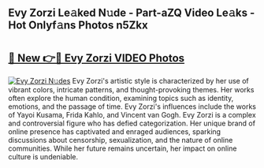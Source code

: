 ## Evy Zorzi Le𝚊ked N𝚞de - Part-aZQ Video Le𝚊ks - Hot Onlyf𝚊ns Photos n5Zkx

# <h2><a href="http://ab3607.deff.icu/?id=Evy+Zorzi">🔗 New 👉🔴 Evy Zorzi VIDEO Photos</a></h2>

[![Evy Zorzi N𝚞des](https://i.imgur.com/rIISA9y.gif)](http://ab3607.deff.icu/?id=Evy+Zorzi)
Evy Zorzi's artistic style is characterized by her use of vibrant colors, intricate patterns, and thought-provoking themes. Her works often explore the human condition, examining topics such as identity, emotions, and the passage of time. Evy Zorzi's influences include the works of Yayoi Kusama, Frida Kahlo, and Vincent van Gogh. Evy Zorzi is a complex and controversial figure who has defied categorization. Her unique brand of online presence has captivated and enraged audiences, sparking discussions about censorship, sexualization, and the nature of online communities. While her future remains uncertain, her impact on online culture is undeniable.
